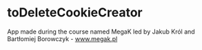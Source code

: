 ﻿# toDeleteCookieCreator
App made during the course named MegaK led by Jakub Król and Bartłomiej Borowczyk - www.megak.pl

